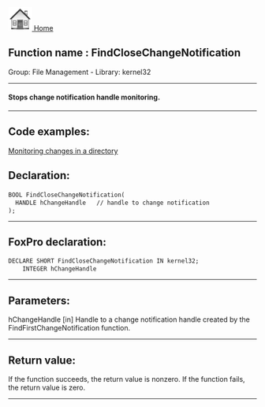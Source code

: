 [<img src="../../images/home.png"> Home ](https://github.com/VFPX/Win32API)  

## Function name : FindCloseChangeNotification
Group: File Management - Library: kernel32    
***  


#### Stops change notification handle monitoring.
***  


## Code examples:
[Monitoring changes in a directory](../../samples/sample_117.md)  

## Declaration:
```foxpro  
BOOL FindCloseChangeNotification(
  HANDLE hChangeHandle   // handle to change notification
);  
```  
***  


## FoxPro declaration:
```foxpro  
DECLARE SHORT FindCloseChangeNotification IN kernel32;
	INTEGER hChangeHandle  
```  
***  


## Parameters:
hChangeHandle 
[in] Handle to a change notification handle created by the FindFirstChangeNotification function.  
***  


## Return value:
If the function succeeds, the return value is nonzero. If the function fails, the return value is zero. 
  
***  


